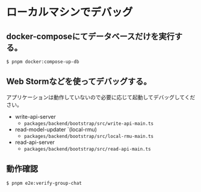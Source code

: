 # ローカルマシンでデバッグ

## docker-composeにてデータベースだけを実行する。

```shell
$ pnpm docker:compose-up-db
```

## Web Stormなどを使ってデバッグする。

アプリケーションは動作していないので必要に応じて起動してデバッグしてください。

- write-api-server
    - `packages/backend/bootstrap/src/write-api-main.ts`
- read-model-updater `(local-rmu)
    - `packages/backend/bootstrap/src/local-rmu-main.ts`
- read-api-server
    - `packages/backend/bootstrap/src/read-api-main.ts`

## 動作確認

```shell
$ pnpm e2e:verify-group-chat
```
